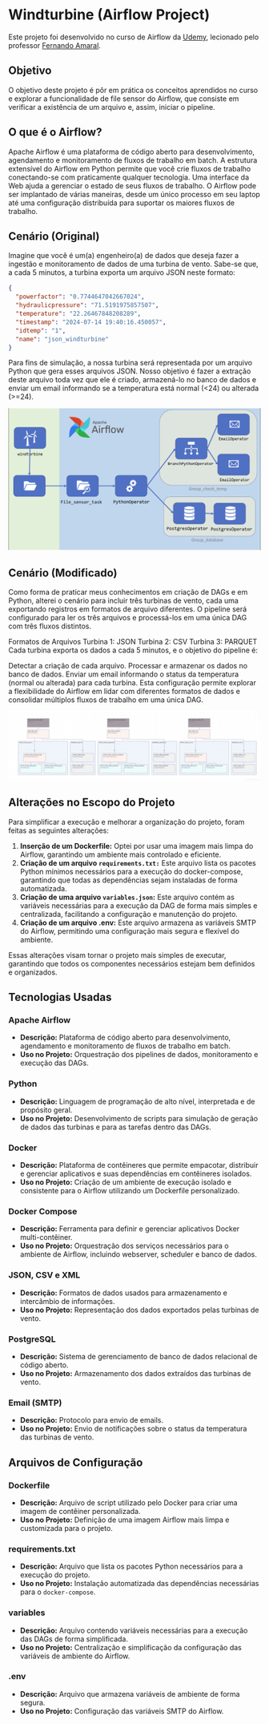 # Windturbine (Airflow Project)

Este projeto foi desenvolvido no curso de Airflow da [Udemy](https://www.udemy.com.br), lecionado pelo professor [Fernando Amaral](https://www.linkedin.com/in/fernando-amaral/).

## Objetivo

O objetivo deste projeto é pôr em prática os conceitos aprendidos no curso e explorar a funcionalidade de file sensor do Airflow, que consiste em verificar a existência de um arquivo e, assim, iniciar o pipeline.

## O que é o Airflow?

Apache Airflow é uma plataforma de código aberto para desenvolvimento, agendamento e monitoramento de fluxos de trabalho em batch. A estrutura extensível do Airflow em Python permite que você crie fluxos de trabalho conectando-se com praticamente qualquer tecnologia. Uma interface da Web ajuda a gerenciar o estado de seus fluxos de trabalho. O Airflow pode ser implantado de várias maneiras, desde um único processo em seu laptop até uma configuração distribuída para suportar os maiores fluxos de trabalho.

## Cenário (Original)

Imagine que você é um(a) engenheiro(a) de dados que deseja fazer a ingestão e monitoramento de dados de uma turbina de vento. Sabe-se que, a cada 5 minutos, a turbina exporta um arquivo JSON neste formato:

```json
{
  "powerfactor": "0.7744647042667024",
  "hydraulicpressure": "71.5191975857507",
  "temperature": "22.26467848208289",
  "timestamp": "2024-07-14 19:40:16.450057",
  "idtemp": "1",
  "name": "json_windturbine"
}
```

Para fins de simulação, a nossa turbina será representada por um arquivo Python que gera esses arquivos JSON. Nosso objetivo é fazer a extração deste arquivo toda vez que ele é criado, armazená-lo no banco de dados e enviar um email informando se a temperatura está normal (<24) ou alterada (>=24).

![Visão Geral](img/general-vision.png)

## Cenário (Modificado)

Como forma de praticar meus conhecimentos em criação de DAGs e em Python, alterei o cenário para incluir três turbinas de vento, cada uma exportando registros em formatos de arquivo diferentes. O pipeline será configurado para ler os três arquivos e processá-los em uma única DAG com três fluxos distintos.

Formatos de Arquivos
Turbina 1: JSON
Turbina 2: CSV
Turbina 3: PARQUET
Cada turbina exporta os dados a cada 5 minutos, e o objetivo do pipeline é:

Detectar a criação de cada arquivo.
Processar e armazenar os dados no banco de dados.
Enviar um email informando o status da temperatura (normal ou alterada) para cada turbina.
Esta configuração permite explorar a flexibilidade do Airflow em lidar com diferentes formatos de dados e consolidar múltiplos fluxos de trabalho em uma única DAG.

![DAG alterada](img/altered-dag.png)

## Alterações no Escopo do Projeto
Para simplificar a execução e melhorar a organização do projeto, foram feitas as seguintes alterações:

1. **Inserção de um Dockerfile:** Optei por usar uma imagem mais limpa do Airflow, garantindo um ambiente mais controlado e eficiente.
2. **Criação de um arquivo `requirements.txt:`** Este arquivo lista os pacotes Python mínimos necessários para a execução do docker-compose, garantindo que todas as dependências sejam instaladas de forma automatizada.
3. **Criação de uma arquivo `variables.json`:** Este arquivo contém as variáveis necessárias para a execução da DAG de forma mais simples e centralizada, facilitando a configuração e manutenção do projeto.
4. **Criação de um arquivo .env:**  Este arquivo armazena as variáveis SMTP do Airflow, permitindo uma configuração mais segura e flexível do ambiente.

Essas alterações visam tornar o projeto mais simples de executar, garantindo que todos os componentes necessários estejam bem definidos e organizados.

## Tecnologias Usadas
### Apache Airflow
- **Descrição:** Plataforma de código aberto para desenvolvimento, agendamento e monitoramento de fluxos de trabalho em batch.
- **Uso no Projeto:** Orquestração dos pipelines de dados, monitoramento e execução das DAGs.

### Python
- **Descrição:** Linguagem de programação de alto nível, interpretada e de propósito geral.
- **Uso no Projeto:** Desenvolvimento de scripts para simulação de geração de dados das turbinas e para as tarefas dentro das DAGs.

### Docker
- **Descrição:** Plataforma de contêineres que permite empacotar, distribuir e gerenciar aplicativos e suas dependências em contêineres isolados.
- **Uso no Projeto:** Criação de um ambiente de execução isolado e consistente para o Airflow utilizando um Dockerfile personalizado.

### Docker Compose
- **Descrição:** Ferramenta para definir e gerenciar aplicativos Docker multi-contêiner.
- **Uso no Projeto:** Orquestração dos serviços necessários para o ambiente de Airflow, incluindo webserver, scheduler e banco de dados.

### JSON, CSV e XML
- **Descrição:** Formatos de dados usados para armazenamento e intercâmbio de informações.
- **Uso no Projeto:** Representação dos dados exportados pelas turbinas de vento.

### PostgreSQL
- **Descrição:** Sistema de gerenciamento de banco de dados relacional de código aberto.
- **Uso no Projeto:** Armazenamento dos dados extraídos das turbinas de vento.

### Email (SMTP)
- **Descrição:** Protocolo para envio de emails.
- **Uso no Projeto:** Envio de notificações sobre o status da temperatura das turbinas de vento.

## Arquivos de Configuração

### Dockerfile
- **Descrição:** Arquivo de script utilizado pelo Docker para criar uma imagem de contêiner personalizada.
- **Uso no Projeto:** Definição de uma imagem Airflow mais limpa e customizada para o projeto.

### requirements.txt
- **Descrição:** Arquivo que lista os pacotes Python necessários para a execução do projeto.
- **Uso no Projeto:** Instalação automatizada das dependências necessárias para o `docker-compose`.

### variables
- **Descrição:** Arquivo contendo variáveis necessárias para a execução das DAGs de forma simplificada.
- **Uso no Projeto:** Centralização e simplificação da configuração das variáveis de ambiente do Airflow.

### .env
- **Descrição:** Arquivo que armazena variáveis de ambiente de forma segura.
- **Uso no Projeto:** Configuração das variáveis SMTP do Airflow.
